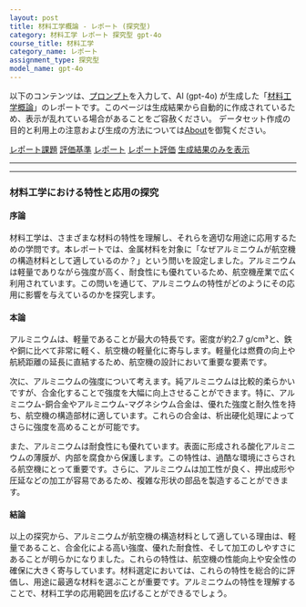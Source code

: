 ```yaml
---
layout: post
title: 材料工学概論 - レポート (探究型)
category: 材料工学 レポート 探究型 gpt-4o
course_title: 材料工学
category_name: レポート
assignment_type: 探究型
model_name: gpt-4o
---
```


以下のコンテンツは、[プロンプト](http://127.0.0.1:8000/generated/材料工学/gpt-4o/prompt_レポート-探究型.md)を入力して、AI (gpt-4o) が生成した「[材料工学概論](/contents/材料工学/)」のレポートです。このページは生成結果から自動的に作成されているため、表示が乱れている場合があることをご容赦ください。
データセット作成の目的と利用上の注意および生成の方法については[About](/About)を御覧ください。

[レポート課題](../レポート課題-探究型)
[評価基準](../評価基準-探究型)
[レポート](../レポート-探究型)
[レポート評価](../レポート評価-探究型)
[生成結果のみを表示](http://127.0.0.1:8000/generated/材料工学/gpt-4o/レポート-探究型.md)
  

***
***
  
### 材料工学における特性と応用の探究

#### 序論

材料工学は、さまざまな材料の特性を理解し、それらを適切な用途に応用するための学問です。本レポートでは、金属材料を対象に「なぜアルミニウムが航空機の構造材料として適しているのか？」という問いを設定しました。アルミニウムは軽量でありながら強度が高く、耐食性にも優れているため、航空機産業で広く利用されています。この問いを通じて、アルミニウムの特性がどのようにその応用に影響を与えているのかを探究します。

#### 本論

アルミニウムは、軽量であることが最大の特長です。密度が約2.7 g/cm³と、鉄や銅に比べて非常に軽く、航空機の軽量化に寄与します。軽量化は燃費の向上や航続距離の延長に直結するため、航空機の設計において重要な要素です。

次に、アルミニウムの強度について考えます。純アルミニウムは比較的柔らかいですが、合金化することで強度を大幅に向上させることができます。特に、アルミニウム-銅合金やアルミニウム-マグネシウム合金は、優れた強度と耐久性を持ち、航空機の構造部材に適しています。これらの合金は、析出硬化処理によってさらに強度を高めることが可能です。

また、アルミニウムは耐食性にも優れています。表面に形成される酸化アルミニウムの薄膜が、内部を腐食から保護します。この特性は、過酷な環境にさらされる航空機にとって重要です。さらに、アルミニウムは加工性が良く、押出成形や圧延などの加工が容易であるため、複雑な形状の部品を製造することができます。

#### 結論

以上の探究から、アルミニウムが航空機の構造材料として適している理由は、軽量であること、合金化による高い強度、優れた耐食性、そして加工のしやすさにあることが明らかになりました。これらの特性は、航空機の性能向上や安全性の確保に大きく寄与しています。材料選定においては、これらの特性を総合的に評価し、用途に最適な材料を選ぶことが重要です。アルミニウムの特性を理解することで、材料工学の応用範囲を広げることができるでしょう。
